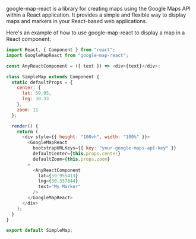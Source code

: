 google-map-react is a library for creating maps using the Google Maps API within a React application. It provides a simple and flexible way to display maps and markers in your React-based web applications.

Here's an example of how to use google-map-react to display a map in a React component:
```javascript
import React, { Component } from "react";
import GoogleMapReact from "google-map-react";

const AnyReactComponent = ({ text }) => <div>{text}</div>;

class SimpleMap extends Component {
  static defaultProps = {
    center: {
      lat: 59.95,
      lng: 30.33
    },
    zoom: 11
  };

  render() {
    return (
      <div style={{ height: "100vh", width: "100%" }}>
        <GoogleMapReact
          bootstrapURLKeys={{ key: "your-google-maps-api-key" }}
          defaultCenter={this.props.center}
          defaultZoom={this.props.zoom}
        >
          <AnyReactComponent
            lat={59.955413}
            lng={30.337844}
            text="My Marker"
          />
        </GoogleMapReact>
      </div>
    );
  }
}

export default SimpleMap;
```